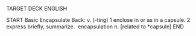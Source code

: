 TARGET DECK
ENGLISH

START
Basic
Encapsulate
Back: v. (-ting) 1 enclose in or as in a capsule. 2 express briefly, summarize.  encapsulation n. [related to *capsule]
END
